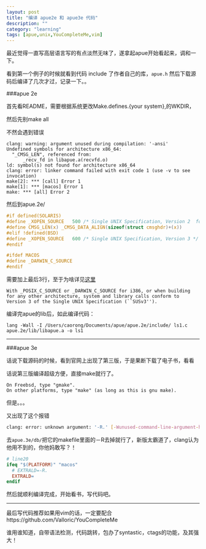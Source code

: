 ```yaml
---
layout: post
title: "编译 apue2e 和 apue3e 代码"
description: ""
category: "learning"
tags: [apue,unix,YouCompleteMe,vim]
---
```


最近觉得一直写高层语言写的有点淡然无味了，遂拿起apue开始看起来，调和一下。


看到第一个例子的时候就看到代码 include 了作者自己的库，`apue.h` 然后下载源码后编译了几次才过，记录一下。。


###apue 2e

首先看README，需要根据系统更改Make.defines.{your system},的WKDIR，

然后先别make all

不然会遇到错误

```text
clang: warning: argument unused during compilation: '-ansi'
Undefined symbols for architecture x86_64:
  "_CMSG_LEN", referenced from:
      _recv_fd in libapue.a(recvfd.o)
ld: symbol(s) not found for architecture x86_64
clang: error: linker command failed with exit code 1 (use -v to see invocation)
make[2]: *** [call] Error 1
make[1]: *** [macos] Error 1
make: *** [all] Error 2
```

然后到apue.2e/

```c
#if defined(SOLARIS)
#define _XOPEN_SOURCE	500	/* Single UNIX Specification, Version 2  for Solaris 9 */
#define CMSG_LEN(x)	_CMSG_DATA_ALIGN(sizeof(struct cmsghdr)+(x))
#elif !defined(BSD)
#define _XOPEN_SOURCE	600	/* Single UNIX Specification, Version 3 */
#endif

#ifdef MACOS
#define _DARWIN_C_SOURCE
#endif
```

需要加上最后3行，至于为啥详见[这里](https://developer.apple.com/library/mac/documentation/Darwin/Reference/Manpages/man5/compat.5.html)

```text
With _POSIX_C_SOURCE or _DARWIN_C_SOURCE for i386, or when building for any other architecture, system and library calls conform to Version 3 of the Single UNIX Specification (``SUSv3'').
```

编译完apue的lib后，如此编译代码：
```shell
lang -Wall -I /Users/caorong/Documents/apue/apue.2e/include/ ls1.c apue.2e/lib/libapue.a -o ls1
```

- - -

###apue 3e

话说下载源码的时候，看到官网上出现了第三版，于是果断下载了电子书，看看

话说第三版编译超级方便，直接make就行了。

```text
On Freebsd, type "gmake".
On other platforms, type "make" (as long as this is gnu make).
```

但是。。。

又出现了这个报错

```sh
clang: error: unknown argument: '-R.' [-Wunused-command-line-argument-hard-error-in-future]
```

去`apue.3e/db/`把它的makefile里面的－R去掉就行了，新版太霸道了，clang认为他用不到的，你他妈敢写？！

```makefile
# line20
ifeq "$(PLATFORM)" "macos"
  # EXTRALD=-R.
  EXTRALD=
endif
```

然后就顺利编译完成，开始看书，写代码吧。

- - -

最后写代码推荐如果用vim的话，一定要配合https://github.com/Valloric/YouCompleteMe

谁用谁知道，自带语法检测，代码跳转，包办了syntastic，ctags的功能，及其强大！

